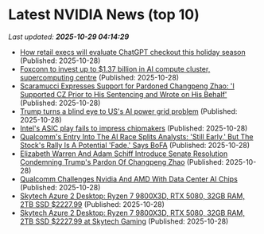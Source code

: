 # Latest NVIDIA News (top 10)
_Last updated: **2025-10-29 04:14:29**_

- [How retail execs will evaluate ChatGPT checkout this holiday season](http://digiday.com/media-buying/how-retail-execs-will-evaluate-chatgpt-checkout-this-holiday-season/) (Published: 2025-10-28)
- [Foxconn to invest up to $1.37 billion in AI compute cluster, supercomputing centre](https://economictimes.indiatimes.com/tech/artificial-intelligence/foxconn-to-invest-up-to-1-37-billion-in-ai-compute-cluster-supercomputing-centre/articleshow/124863426.cms) (Published: 2025-10-28)
- [Scaramucci Expresses Support for Pardoned Changpeng Zhao: 'I Supported CZ Prior to His Sentencing and Wrote on His Behalf'](https://finance.yahoo.com/news/scaramucci-expresses-support-pardoned-changpeng-033105807.html) (Published: 2025-10-28)
- [Trump turns a blind eye to US's AI power grid problem](https://www.digitimes.com/news/a20251028PD212/data-infrastructure-ceo-electricity-jensen-huang.html) (Published: 2025-10-28)
- [Intel's ASIC play fails to impress chipmakers](https://www.digitimes.com/news/a20251028PD210/intel-asic-market-x86-business.html) (Published: 2025-10-28)
- [Qualcomm's Entry Into The AI Race Splits Analysts: 'Still Early,' But The Stock's Rally Is A Potential 'Fade,' Says BoFA](https://biztoc.com/x/189a5be7d82a8868) (Published: 2025-10-28)
- [Elizabeth Warren And Adam Schiff Introduce Senate Resolution Condemning Trump's Pardon Of Changpeng Zhao](https://finance.yahoo.com/news/elizabeth-warren-adam-schiff-introduce-023113160.html) (Published: 2025-10-28)
- [Qualcomm Challenges Nvidia And AMD With Data Center AI Chips](https://www.forbes.com/sites/janakirammsv/2025/10/27/qualcomm-challenges-nvidia-and-amd-with-data-center-ai-chips/) (Published: 2025-10-28)
- [Skytech Azure 2 Desktop: Ryzen 7 9800X3D, RTX 5080, 32GB RAM, 2TB SSD $2227.99](https://slickdeals.net/f/18739990-skytech-azure-2-desktop-ryzen-7-9800x3d-rtx-5080-32gb-ram-2tb-ssd-2227-99) (Published: 2025-10-28)
- [Skytech Azure 2 Desktop: Ryzen 7 9800X3D, RTX 5080, 32GB RAM, 2TB SSD $2227.99 at Skytech Gaming](https://slickdeals.net/f/18739990-skytech-azure-2-desktop-ryzen-7-9800x3d-rtx-5080-32gb-ram-2tb-ssd-2227-99-at-skytech-gaming) (Published: 2025-10-28)
